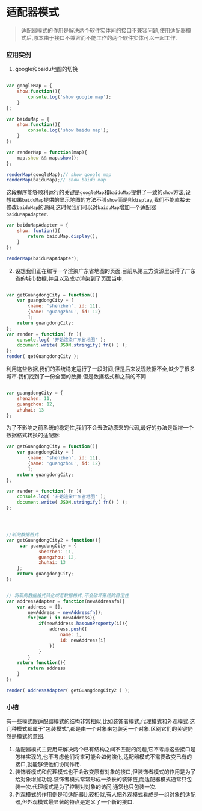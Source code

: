 # 适配器模式
> 适配器模式的作用是解决两个软件实体间的接口不兼容问题,使用适配器模式后,原本由于接口不兼容而不能工作的两个软件实体可以一起工作.


### 应用实例

1. google和baidu地图的切换

```js

var googleMap = {
    show:function(){
        console.log('show google map');
    }
};

var baiduMap = {
    show:function(){
        console.log('show baidu map');
    }
};

var renderMap = function(map){
    map.show && map.show();
};

renderMap(googleMap);// show google map
renderMap(baiduMap);// show baidu map

```
这段程序能够顺利运行的关键是`googleMap`和`baiduMap`提供了一致的`show`方法,设想如果`baiduMap`提供的显示地图的方法不叫`show`而是叫`display`,我们不能直接去修改`baiduMap`的源码,这时候我们可以对`baiduMap`增加一个适配器`baiduMapAdapter`. 

```js
var baiduMapAdapter = {
    show: funtion(){
        return baiduMap.display();
    }
};

renderMap(baiduMapAdapter);
```


2. 设想我们正在编写一个渲染广东省地图的页面,目前从第三方资源里获得了广东省的城市数据,并且以及成功渲染到了页面当中.
```js

var getGuangdongCity = function(){ 
    var guangdongCity = [
        {name: 'shenzhen', id: 11}, 
        {name: 'guangzhou', id: 12} 
        ];
    return guangdongCity; 
};
var render = function( fn ){
    console.log( '开始渲染广东省地图' ); 
    document.write( JSON.stringify( fn() ) );
};
render( getGuangdongCity );
```

利用这些数据,我们的系统稳定运行了一段时间,但是后来发现数据不全,缺少了很多城市.我们找到了一份全面的数据,但是数据格式和之前的不同

```js

var guangdongCity = { 
    shenzhen: 11,
    guangzhou: 12, 
    zhuhai: 13
};

```
为了不影响之前系统的稳定性,我们不会去改动原来的代码,最好的办法是新增一个数据格式转换的适配器:

```js
var getGuangdongCity = function(){ 
    var guangdongCity = [
        {name: 'shenzhen', id: 11}, 
        {name: 'guangzhou', id: 12} 
        ];
    return guangdongCity; 
};

var render = function( fn ){
    console.log( '开始渲染广东省地图' ); 
    document.write( JSON.stringify( fn() ) );
};




//新的数据格式
var getGuangdongCity2 = function(){ 
     var guangdongCity = { 
            shenzhen: 11,
            guangzhou: 12, 
            zhuhai: 13
    };
    return guangdongCity; 
};


// 将新的数据格式转化成老数据格式,不会破坏系统的稳定性
var addressAdapter = function(newAddressfn){
    var address = [],
        newAddress = newAddressfn();
        for(var i in newAddress){
            if(newAddress.hasownProperty(i)){
                address.push({
                    name: i,
                    id: newAddress[i]
                })
            }
        }
    return function(){
        return address
    }
};

render( addressAdapter( getGuangdongCity2 ) );

```




### 小结
有一些模式跟适配器模式的结构非常相似,比如装饰者模式,代理模式和外观模式.这几种模式都属于"包装模式",都是由一个对象来包装另一个对象.区别它们的关键仍然是模式的意图.

1. 适配器模式主要用来解决两个已有结构之间不匹配的问题,它不考虑这些接口是怎样实现的,也不考虑他们将来可能会如何演化,适配器模式不需要改变已有的接口,就能够使他们协同作用.
2. 装饰者模式和代理模式也不会改变原有对象的接口,但装饰者模式的作用是为了给对象增加功能.装饰者模式常常形成一条长的装饰链,而适配器模式通常只包装一次.代理模式是为了控制对对象的访问,通常也只包装一次.
3. 外观模式的作用倒是和适配器比较相似,有人把外观模式看成是一组对象的适配器,但外观模式最显著的特点是定义了一个新的接口.